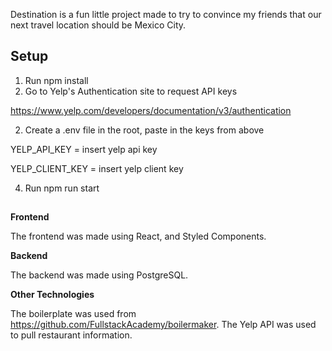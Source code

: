 Destination is a fun little project made to try to convince my friends that our next travel location should be Mexico City.

## Setup

1. Run npm install
2. Go to Yelp's Authentication site to request API keys 

https://www.yelp.com/developers/documentation/v3/authentication

2. Create a .env file in the root, paste in the keys from above

YELP_API_KEY = insert yelp api key

YELP_CLIENT_KEY = insert yelp client key

4. Run npm run start
    
##

**Frontend**

The frontend was made using React, and Styled Components.

**Backend**

The backend was made using PostgreSQL.

**Other Technologies**

The boilerplate was used from https://github.com/FullstackAcademy/boilermaker.
The Yelp API was used to pull restaurant information.
